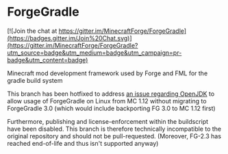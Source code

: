 ForgeGradle
===========

[![Join the chat at https://gitter.im/MinecraftForge/ForgeGradle](https://badges.gitter.im/Join%20Chat.svg)](https://gitter.im/MinecraftForge/ForgeGradle?utm_source=badge&utm_medium=badge&utm_campaign=pr-badge&utm_content=badge)

Minecraft mod development framework used by Forge and FML for the gradle build system

This branch has been hotfixed to address
[an issue regarding OpenJDK](https://github.com/MinecraftForge/ForgeGradle/issues/652)
to allow usage of ForgeGradle on Linux from MC 1.12 without migrating to ForgeGradle 3.0 (which would include backporting FG 3.0 to MC 1.12 first)

Furthermore, publishing and license-enforcement within the buildscript have been disabled. This branch is therefore technically incompatible to the original repository and should not be pull-requested. (Moreover, FG-2.3 has reached end-of-life and thus isn't supported anyway)
